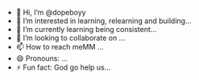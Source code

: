 - 👋 Hi, I’m @dopeboyy
- 👀 I’m interested in learning, relearning and building...
- 🌱 I’m currently learning being consistent...
- 💞️ I’m looking to collaborate on  ...
- 📫 How to reach meMM ...
- 😄 Pronouns: ...
- ⚡ Fun fact: God go help us...

<!---
dopeboyydotcom/dopeboyydotcom is a ✨ special ✨ repository because its `README.md` (this file) appears on your GitHub profile.
You can click the Preview link to take a look at your changes.
--->
